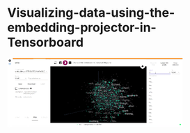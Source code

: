 # Visualizing-data-using-the-embedding-projector-in-Tensorboard
<img src = "https://github.com/Pradnya1208/Visualizing-data-using-the-embedding-projector-in-Tensorboard/blob/main/outputgif.gif" width="80%">
